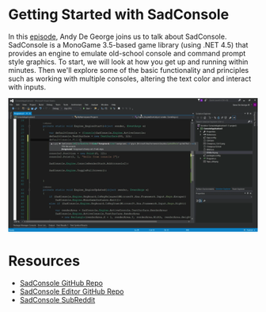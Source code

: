
# Getting Started with SadConsole

In this [episode](https://channel9.msdn.com/Shows/dotGAME/Getting-Started-with-SadConsole), Andy De George joins us to talk about SadConsole. SadConsole is a MonoGame 3.5-based game library (using .NET 4.5) that provides an engine to emulate old-school console and command prompt style graphics. To start, we will look at how you get up and running within minutes. Then we'll explore some of the basic functionality and principles such as working with multiple consoles, altering the text color and interact with inputs. 

[![screenshot](screenshot.png)](https://channel9.msdn.com/Shows/dotGAME/Getting-Started-with-SadConsole)

# Resources

* [SadConsole GitHub Repo](https://github.com/Thraka/SadConsole)
* [SadConsole Editor GitHub Repo](https://github.com/Thraka/SadConsoleEditor/)
* [SadConsole SubReddit](https://channel9.msdn.com/Shows/dotGAME/reddit.com/r/sadconsole)
